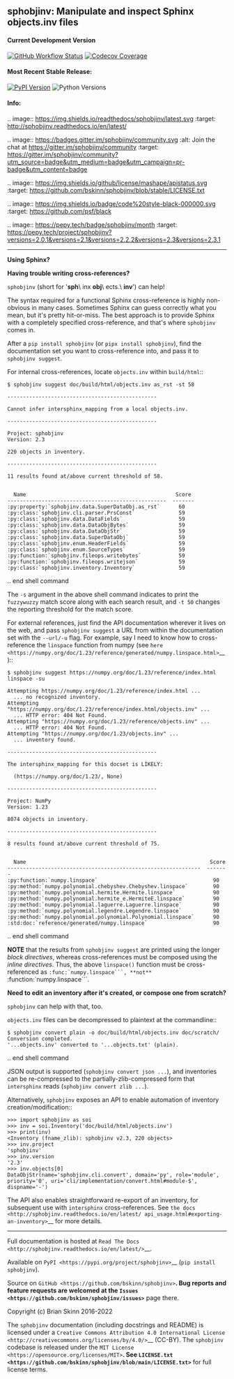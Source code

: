 ## sphobjinv: Manipulate and inspect Sphinx objects.inv files


#### Current Development Version

[![GitHub Workflow Status][workflow badge]][workflow link target] [![Codecov Coverage][codecov badge]][codecov target]

#### Most Recent Stable Release:

[![PyPI Version][pypi badge]][pypi link target] ![Python Versions][python versions badge]

#### Info:


.. image:: https://img.shields.io/readthedocs/sphobjinv/latest.svg
    :target: http://sphobjinv.readthedocs.io/en/latest/

.. image:: https://badges.gitter.im/sphobjinv/community.svg
   :alt: Join the chat at https://gitter.im/sphobjinv/community
   :target: https://gitter.im/sphobjinv/community?utm_source=badge&utm_medium=badge&utm_campaign=pr-badge&utm_content=badge

.. image:: https://img.shields.io/github/license/mashape/apistatus.svg
    :target: https://github.com/bskinn/sphobjinv/blob/stable/LICENSE.txt

.. image:: https://img.shields.io/badge/code%20style-black-000000.svg
    :target: https://github.com/psf/black

.. image:: https://pepy.tech/badge/sphobjinv/month
    :target: https://pepy.tech/project/sphobjinv?versions=2.0.1&versions=2.1&versions=2.2.2&versions=2.3&versions=2.3.1

----

**Using Sphinx?**

**Having trouble writing cross-references?**

``sphobjinv`` (short for '**sph**\ inx **obj**\ ects.\ **inv**') can help!

The syntax required for a functional Sphinx cross-reference is highly
non-obvious in many cases. Sometimes Sphinx can guess correctly what
you mean, but it's pretty hit-or-miss.  The best approach is to provide
Sphinx with a completely specified cross-reference, and that's where
``sphobjinv`` comes in.

After a ``pip install sphobjinv`` (or ``pipx install sphobjinv``), find the
documentation set you want to cross-reference into, and pass it to
``sphobjinv suggest``.

For internal cross-references, locate ``objects.inv`` within ``build/html``::

    $ sphobjinv suggest doc/build/html/objects.inv as_rst -st 58

    ------------------------------------------------

    Cannot infer intersphinx_mapping from a local objects.inv.

    ------------------------------------------------

    Project: sphobjinv
    Version: 2.3

    220 objects in inventory.

    ------------------------------------------------

    11 results found at/above current threshold of 58.


      Name                                                Score
    ---------------------------------------------------  -------
    :py:property:`sphobjinv.data.SuperDataObj.as_rst`      60
    :py:class:`sphobjinv.cli.parser.PrsConst`              59
    :py:class:`sphobjinv.data.DataFields`                  59
    :py:class:`sphobjinv.data.DataObjBytes`                59
    :py:class:`sphobjinv.data.DataObjStr`                  59
    :py:class:`sphobjinv.data.SuperDataObj`                59
    :py:class:`sphobjinv.enum.HeaderFields`                59
    :py:class:`sphobjinv.enum.SourceTypes`                 59
    :py:function:`sphobjinv.fileops.writebytes`            59
    :py:function:`sphobjinv.fileops.writejson`             59
    :py:class:`sphobjinv.inventory.Inventory`              59

.. end shell command

The ``-s`` argument in the above shell command indicates to print the
``fuzzywuzzy`` match score along with each search result, and ``-t 50``
changes the reporting threshold for the match score.

For external references, just find the API documentation wherever it lives on
the web, and pass ``sphobjinv suggest`` a URL from within the documentation set
with the ``--url/-u`` flag. For example, say I need to know how to
cross-reference the ``linspace`` function from numpy (see
`here <https://numpy.org/doc/1.23/reference/generated/numpy.linspace.html>`__)::

    $ sphobjinv suggest https://numpy.org/doc/1.23/reference/index.html linspace -su

    Attempting https://numpy.org/doc/1.23/reference/index.html ...
      ... no recognized inventory.
    Attempting "https://numpy.org/doc/1.23/reference/index.html/objects.inv" ...
      ... HTTP error: 404 Not Found.
    Attempting "https://numpy.org/doc/1.23/reference/objects.inv" ...
      ... HTTP error: 404 Not Found.
    Attempting "https://numpy.org/doc/1.23/objects.inv" ...
      ... inventory found.

    ------------------------------------------------

    The intersphinx_mapping for this docset is LIKELY:

      (https://numpy.org/doc/1.23/, None)

    ------------------------------------------------

    Project: NumPy
    Version: 1.23

    8074 objects in inventory.

    ------------------------------------------------

    8 results found at/above current threshold of 75.


      Name                                                           Score
    --------------------------------------------------------------  -------
    :py:function:`numpy.linspace`                                     90
    :py:method:`numpy.polynomial.chebyshev.Chebyshev.linspace`        90
    :py:method:`numpy.polynomial.hermite.Hermite.linspace`            90
    :py:method:`numpy.polynomial.hermite_e.HermiteE.linspace`         90
    :py:method:`numpy.polynomial.laguerre.Laguerre.linspace`          90
    :py:method:`numpy.polynomial.legendre.Legendre.linspace`          90
    :py:method:`numpy.polynomial.polynomial.Polynomial.linspace`      90
    :std:doc:`reference/generated/numpy.linspace`                     90

.. end shell command

**NOTE** that the results from ``sphobjinv suggest`` are printed using the
longer *block directives*, whereas cross-references must be composed using the
*inline directives*. Thus, the above ``linspace()`` function must be
cross-referenced as ``:func:`numpy.linspace```, **not**
``:function:`numpy.linspace```.

**Need to edit an inventory after it's created, or compose one from scratch?**

``sphobjinv`` can help with that, too.

``objects.inv`` files can be decompressed to plaintext at the commandline::

    $ sphobjinv convert plain -o doc/build/html/objects.inv doc/scratch/
    Conversion completed.
    '...objects.inv' converted to '...objects.txt' (plain).

.. end shell command

JSON output is supported (``sphobjinv convert json ...``), and
inventories can be re-compressed to the
partially-zlib-compressed form that ``intersphinx`` reads
(``sphobjinv convert zlib ...``).

Alternatively, ``sphobjinv`` exposes an API to enable automation of
inventory creation/modification::

    >>> import sphobjinv as soi
    >>> inv = soi.Inventory('doc/build/html/objects.inv')
    >>> print(inv)
    <Inventory (fname_zlib): sphobjinv v2.3, 220 objects>
    >>> inv.project
    'sphobjinv'
    >>> inv.version
    '2.3'
    >>> inv.objects[0]
    DataObjStr(name='sphobjinv.cli.convert', domain='py', role='module', priority='0', uri='cli/implementation/convert.html#module-$', dispname='-')

The API also enables straightforward re-export of an inventory,
for subsequent use with ``intersphinx`` cross-references.
See `the docs <http://sphobjinv.readthedocs.io/en/latest/
api_usage.html#exporting-an-inventory>`__
for more details.

----

Full documentation is hosted at
`Read The Docs <http://sphobjinv.readthedocs.io/en/latest/>`__.

Available on `PyPI <https://pypi.org/project/sphobjinv>`__
(``pip install sphobjinv``).

Source on `GitHub <https://github.com/bskinn/sphobjinv>`__.  Bug reports
and feature requests are welcomed at the
`Issues <https://github.com/bskinn/sphobjinv/issues>`__ page there.

Copyright (c) Brian Skinn 2016-2022

The ``sphobjinv`` documentation (including docstrings and README) is licensed
under a
`Creative Commons Attribution 4.0 International License <http://creativecommons.org/licenses/by/4.0/>`__
(CC-BY). The ``sphobjinv`` codebase is released under the
`MIT License <https://opensource.org/licenses/MIT>`__. See
`LICENSE.txt <https://github.com/bskinn/sphobjinv/blob/main/LICENSE.txt>`__ for
full license terms.


[codecov badge]: https://codecov.io/gh/bskinn/sphobjinv/branch/main/graph/badge.svg
[codecov target]: https://codecov.io/gh/bskinn/sphobjinv
[pypi badge]: https://img.shields.io/pypi/v/sphobjinv.svg?logo=pypi]
[pypi link target]: https://pypi.org/project/sphobjinv
[python versions badge]: https://img.shields.io/pypi/pyversions/sphobjinv.svg?logo=python
[workflow badge]: https://img.shields.io/github/actions/workflow/status/bskinn/sphobjinv/ci_tests.yml?logo=github&branch=main
[workflow link target]: https://github.com/bskinn/sphobjinv/actions
